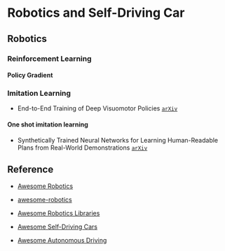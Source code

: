 # Robotics and Self-Driving Car

## Robotics

### Reinforcement Learning

#### Policy Gradient

### Imitation Learning

* End-to-End Training of Deep Visuomotor Policies [`arXiv`](https://arxiv.org/abs/1504.00702)

#### One shot imitation learning

* Synthetically Trained Neural Networks for Learning Human-Readable Plans from Real-World Demonstrations [`arXiv`](https://arxiv.org/abs/1805.07054)


## Reference

* [Awesome Robotics](https://github.com/kiloreux/awesome-robotics)

* [awesome-robotics](https://github.com/ahundt/awesome-robotics)

* [Awesome Robotics Libraries](https://github.com/jslee02/awesome-robotics-libraries)

* [Awesome Self-Driving Cars](https://github.com/daohu527/awesome-self-driving-car)

* [Awesome Autonomous Driving](https://github.com/autonomousdrivingkr/Awesome-Autonomous-Driving)
